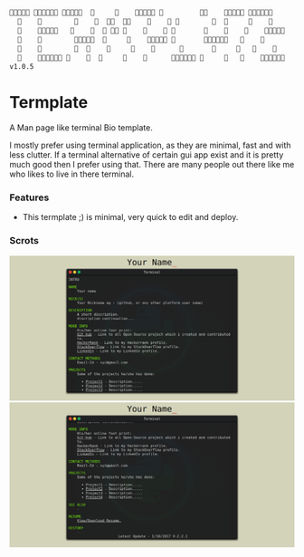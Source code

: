 ```                                                                
                             
                                                        
                                               
                                                
                                                            
                                          v1.0.5 
```                                                               
  # Termplate

  A Man page like terminal Bio template.


  I mostly prefer using terminal application, as they are minimal, fast and with less clutter.
  If a terminal alternative of certain gui app exist and it is pretty much good then I prefer using that.
  There are many people out there like me who likes to live in there terminal.

  ### Features
  - This termplate ;) is minimal, very quick to edit and deploy.  
    
  ### Scrots

  <img src="/scrots/a.png" width="840">

  <img src="/scrots/b.png" width="840">
